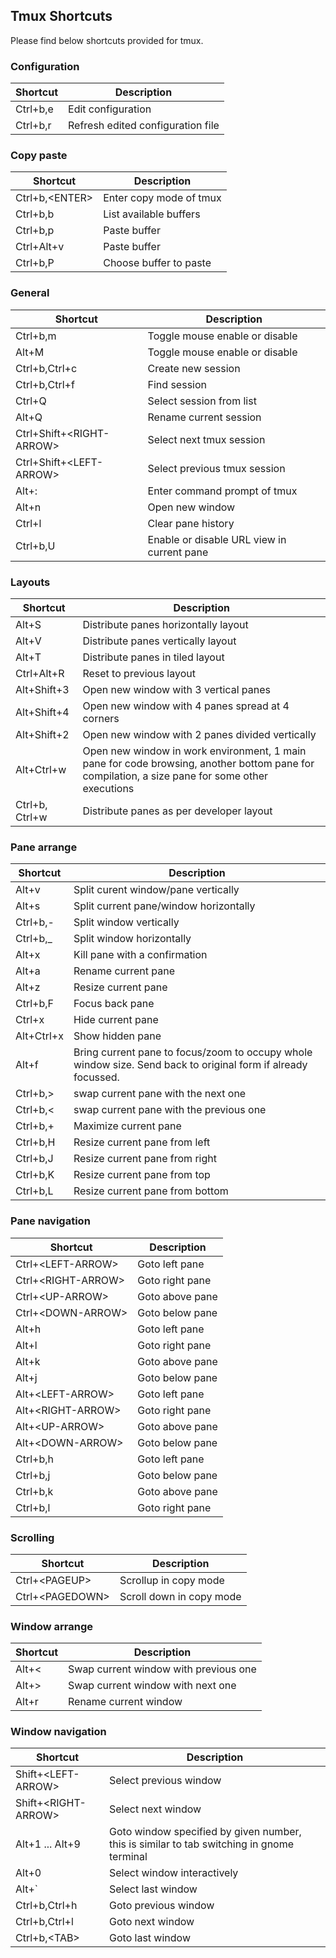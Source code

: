 ## Tmux Shortcuts

Please find below shortcuts provided for tmux.

### Configuration

|Shortcut|Description|
|---|---|
|Ctrl+b,e|Edit configuration|
|Ctrl+b,r|Refresh edited configuration file|

### Copy paste

|Shortcut|Description|
|---|---|
|Ctrl+b,\<ENTER\>|Enter copy mode of tmux|
|Ctrl+b,b|List available buffers|
|Ctrl+b,p|Paste buffer|
|Ctrl+Alt+v|Paste buffer|
|Ctrl+b,P|Choose buffer to paste|

### General

|Shortcut|Description|
|---|---|
|Ctrl+b,m|Toggle mouse enable or disable|
|Alt+M|Toggle mouse enable or disable|
|Ctrl+b,Ctrl+c|Create new session|
|Ctrl+b,Ctrl+f|Find session|
|Ctrl+Q|Select session from list|
|Alt+Q|Rename current session|
|Ctrl+Shift+\<RIGHT-ARROW\>|Select next tmux session|
|Ctrl+Shift+\<LEFT-ARROW\>|Select previous tmux session|
|Alt+:|Enter command prompt of tmux|
|Alt+n|Open new window|
|Ctrl+l|Clear pane history|
|Ctrl+b,U|Enable or disable URL view in current pane|

### Layouts

|Shortcut|Description|
|---|---|
|Alt+S|Distribute panes horizontally layout|
|Alt+V|Distribute panes vertically layout|
|Alt+T|Distribute panes in tiled layout|
|Ctrl+Alt+R|Reset to previous layout|
|Alt+Shift+3|Open new window with 3 vertical panes|
|Alt+Shift+4|Open new window with 4 panes spread at 4 corners|
|Alt+Shift+2|Open new window with 2 panes divided vertically|
|Alt+Ctrl+w|Open new window in work environment, 1 main pane for code browsing, another bottom pane for compilation, a size pane for some other executions|
|Ctrl+b, Ctrl+w|Distribute panes as per developer layout|

### Pane arrange

|Shortcut|Description|
|---|---|
|Alt+v|Split curent window/pane vertically|
|Alt+s|Split current pane/window horizontally|
|Ctrl+b,-|Split window vertically|
|Ctrl+b,_|Split window horizontally|
|Alt+x|Kill pane with a confirmation|
|Alt+a|Rename current pane|
|Alt+z|Resize current pane|
|Ctrl+b,F|Focus back pane|
|Ctrl+x|Hide current pane|
|Alt+Ctrl+x|Show hidden pane|
|Alt+f|Bring current pane to focus/zoom to occupy whole window size. Send back to original form if already focussed.|
|Ctrl+b,\>|swap current pane with the next one|
|Ctrl+b,\<|swap current pane with the previous one|
|Ctrl+b,+|Maximize current pane|
|Ctrl+b,H|Resize current pane from left|
|Ctrl+b,J|Resize current pane from right|
|Ctrl+b,K|Resize current pane from top|
|Ctrl+b,L|Resize current pane from bottom|

### Pane navigation

|Shortcut|Description|
|---|---|
|Ctrl+\<LEFT-ARROW\>|Goto left pane|
|Ctrl+\<RIGHT-ARROW\>|Goto right pane|
|Ctrl+\<UP-ARROW\>|Goto above pane|
|Ctrl+\<DOWN-ARROW\>|Goto below pane|
|Alt+h|Goto left pane|
|Alt+l|Goto right pane|
|Alt+k|Goto above pane|
|Alt+j|Goto below pane|
|Alt+\<LEFT-ARROW\>|Goto left pane|
|Alt+\<RIGHT-ARROW\>|Goto right pane|
|Alt+\<UP-ARROW\>|Goto above pane|
|Alt+\<DOWN-ARROW\>|Goto below pane|
|Ctrl+b,h|Goto left pane|
|Ctrl+b,j|Goto below pane|
|Ctrl+b,k|Goto above pane|
|Ctrl+b,l|Goto right pane|

### Scrolling

|Shortcut|Description|
|---|---|
|Ctrl+\<PAGEUP\>|Scrollup in copy mode|
|Ctrl+\<PAGEDOWN\>|Scroll down in copy mode|

### Window arrange

|Shortcut|Description|
|---|---|
|Alt+\<|Swap current window with previous one|
|Alt+\>|Swap current window with next one|
|Alt+r|Rename current window|

### Window navigation

|Shortcut|Description|
|---|---|
|Shift+\<LEFT-ARROW\>|Select previous window|
|Shift+\<RIGHT-ARROW\>|Select next window|
|Alt+1 ... Alt+9|Goto window specified by given number, this is similar to tab switching in gnome terminal|
|Alt+0|Select window interactively|
|Alt+`|Select last window|
|Ctrl+b,Ctrl+h|Goto previous window|
|Ctrl+b,Ctrl+l|Goto next window|
|Ctrl+b,\<TAB\>|Goto last window|

